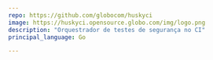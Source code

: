 ```yaml
---
repo: https://github.com/globocom/huskyci
image: https://huskyci.opensource.globo.com/img/logo.png
description: "Orquestrador de testes de segurança no CI"
principal_language: Go

---
```

